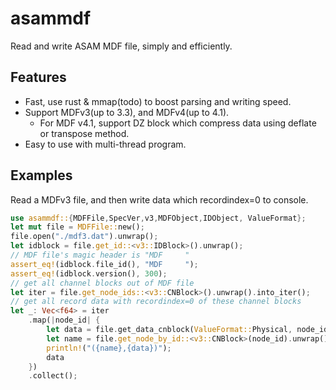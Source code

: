 asammdf
==========

Read and write ASAM MDF file, simply and efficiently.

Features
--------

* Fast, use rust & mmap(todo) to boost parsing and writing speed.
* Support MDFv3(up to 3.3), and MDFv4(up to 4.1).
    * For MDF v4.1, support DZ block which compress data using deflate or transpose method.
* Easy to use with multi-thread program.

Examples
--------

Read a MDFv3 file, and then write data which recordindex=0 to console.

```rust
use asammdf::{MDFFile,SpecVer,v3,MDFObject,IDObject, ValueFormat};
let mut file = MDFFile::new();
file.open("./mdf3.dat").unwrap();
let idblock = file.get_id::<v3::IDBlock>().unwrap();
// MDF file's magic header is "MDF     "
assert_eq!(idblock.file_id(), "MDF     ");
assert_eq!(idblock.version(), 300);
// get all channel blocks out of MDF file
let iter = file.get_node_ids::<v3::CNBlock>().unwrap().into_iter();
// get all record data with recordindex=0 of these channel blocks
let _: Vec<f64> = iter
    .map(|node_id| {
        let data = file.get_data_cnblock(ValueFormat::Physical, node_id, 0);
        let name = file.get_node_by_id::<v3::CNBlock>(node_id).unwrap().name();
        println!("({name},{data})");
        data
    })
    .collect();
```
